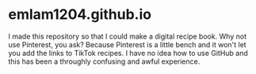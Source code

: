 # emlam1204.github.io

I made this repository so that I could make a digital recipe book. Why not use Pinterest, you ask? Because Pinterest is a little bench and it won't let you add the links to TikTok recipes. I have no idea how to use GitHub and this has been a throughly confusing and awful experience.
